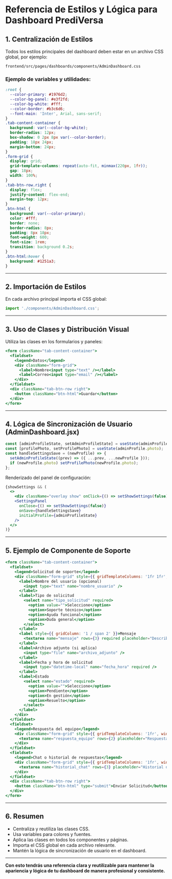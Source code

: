 # Referencia de Estilos y Lógica para Dashboard PrediVersa

## 1. Centralización de Estilos

Todos los estilos principales del dashboard deben estar en un archivo CSS global, por ejemplo:

`frontend/src/pages/dashboards/components/AdminDashboard.css`

### Ejemplo de variables y utilidades:
```css
:root {
  --color-primary: #1976d2;
  --color-bg-panel: #e3f2fd;
  --color-bg-white: #fff;
  --color-border: #b3c6d6;
  --font-main: 'Inter', Arial, sans-serif;
}
.tab-content-container {
  background: var(--color-bg-white);
  border-radius: 12px;
  box-shadow: 0 2px 8px var(--color-border);
  padding: 18px 24px;
  margin-bottom: 24px;
}
.form-grid {
  display: grid;
  grid-template-columns: repeat(auto-fit, minmax(220px, 1fr));
  gap: 18px;
  width: 100%;
}
.tab-btn-row.right {
  display: flex;
  justify-content: flex-end;
  margin-top: 12px;
}
.btn-html {
  background: var(--color-primary);
  color: #fff;
  border: none;
  border-radius: 8px;
  padding: 8px 18px;
  font-weight: 600;
  font-size: 1rem;
  transition: background 0.2s;
}
.btn-html:hover {
  background: #1251a3;
}
```

---

## 2. Importación de Estilos

En cada archivo principal importa el CSS global:
```jsx
import './components/AdminDashboard.css';
```

---

## 3. Uso de Clases y Distribución Visual

Utiliza las clases en los formularios y paneles:
```jsx
<form className="tab-content-container">
  <fieldset>
    <legend>Datos</legend>
    <div className="form-grid">
      <label>Nombre<input type="text" /></label>
      <label>Correo<input type="email" /></label>
    </div>
  </fieldset>
  <div className="tab-btn-row right">
    <button className="btn-html">Guardar</button>
  </div>
</form>
```

---

## 4. Lógica de Sincronización de Usuario (AdminDashboard.jsx)

```jsx
const [adminProfileState, setAdminProfileState] = useState(adminProfile);
const [profilePhoto, setProfilePhoto] = useState(adminProfile.photo);
const handleSettingsSave = (newProfile) => {
  setAdminProfileState((prev) => ({ ...prev, ...newProfile }));
  if (newProfile.photo) setProfilePhoto(newProfile.photo);
};
```

Renderizado del panel de configuración:
```jsx
{showSettings && (
  <>
    <div className="overlay show" onClick={() => setShowSettings(false)} />
    <SettingsPanel
      onClose={() => setShowSettings(false)}
      onSave={handleSettingsSave}
      initialProfile={adminProfileState}
    />
  </>
)}
```

---

## 5. Ejemplo de Componente de Soporte

```jsx
<form className="tab-content-container">
  <fieldset>
    <legend>Solicitud de soporte</legend>
    <div className="form-grid" style={{ gridTemplateColumns: '1fr 1fr', gap: 18, width: '100%' }}>
      <label>Nombre del usuario (opcional)
        <input type="text" name="nombre_usuario" />
      </label>
      <label>Tipo de solicitud
        <select name="tipo_solicitud" required>
          <option value="">Seleccione</option>
          <option>Soporte técnico</option>
          <option>Ayuda funcional</option>
          <option>Duda general</option>
        </select>
      </label>
      <label style={{ gridColumn: '1 / span 2' }}>Mensaje
        <textarea name="mensaje" rows={3} required placeholder="Describe tu solicitud..." style={{ minHeight: 60, resize: 'vertical' }} />
      </label>
      <label>Archivo adjunto (si aplica)
        <input type="file" name="archivo_adjunto" />
      </label>
      <label>Fecha y hora de solicitud
        <input type="datetime-local" name="fecha_hora" required />
      </label>
      <label>Estado
        <select name="estado" required>
          <option value="">Seleccione</option>
          <option>Pendiente</option>
          <option>En gestión</option>
          <option>Resuelto</option>
        </select>
      </label>
    </div>
  </fieldset>
  <fieldset>
    <legend>Respuesta del equipo</legend>
    <div className="form-grid" style={{ gridTemplateColumns: '1fr', width: '100%' }}>
      <textarea name="respuesta_equipo" rows={2} placeholder="Respuesta del staff..." style={{ minHeight: 60, resize: 'vertical' }} />
    </div>
  </fieldset>
  <fieldset>
    <legend>Chat o historial de respuestas</legend>
    <div className="form-grid" style={{ gridTemplateColumns: '1fr', width: '100%' }}>
      <textarea name="historial_chat" rows={3} placeholder="Historial de mensajes y respuestas..." style={{ minHeight: 60, resize: 'vertical' }} />
    </div>
  </fieldset>
  <div className="tab-btn-row right">
    <button className="btn-html" type="submit">Enviar Solicitud</button>
  </div>
</form>
```

---

## 6. Resumen
- Centraliza y reutiliza las clases CSS.
- Usa variables para colores y fuentes.
- Aplica las clases en todos los componentes y páginas.
- Importa el CSS global en cada archivo relevante.
- Mantén la lógica de sincronización de usuario en el dashboard.

---

**Con esto tendrás una referencia clara y reutilizable para mantener la apariencia y lógica de tu dashboard de manera profesional y consistente.**
